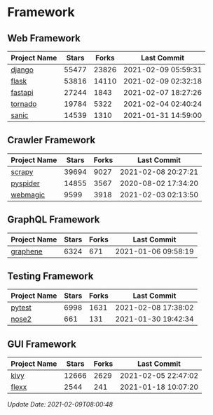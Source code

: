 # Framework

## Web Framework
| Project Name | Stars | Forks | Last Commit |
| ------------ | ----- | ----- | ----------- |
| [django](https://github.com/django/django) | 55477 | 23826 | 2021-02-09 05:59:31 |
| [flask](https://github.com/pallets/flask) | 53816 | 14110 | 2021-02-09 02:32:18 |
| [fastapi](https://github.com/tiangolo/fastapi) | 27244 | 1843 | 2021-02-07 18:27:26 |
| [tornado](https://github.com/tornadoweb/tornado) | 19784 | 5322 | 2021-02-04 02:40:24 |
| [sanic](https://github.com/sanic-org/sanic) | 14539 | 1310 | 2021-01-31 14:59:00 |

## Crawler Framework
| Project Name | Stars | Forks | Last Commit |
| ------------ | ----- | ----- | ----------- |
| [scrapy](https://github.com/scrapy/scrapy) | 39694 | 9027 | 2021-02-08 20:27:21 |
| [pyspider](https://github.com/binux/pyspider) | 14855 | 3567 | 2020-08-02 17:34:20 |
| [webmagic](https://github.com/code4craft/webmagic) | 9599 | 3918 | 2021-02-03 02:13:50 |

## GraphQL Framework
| Project Name | Stars | Forks | Last Commit |
| ------------ | ----- | ----- | ----------- |
| [graphene](https://github.com/graphql-python/graphene) | 6324 | 671 | 2021-01-06 09:58:19 |

## Testing Framework
| Project Name | Stars | Forks | Last Commit |
| ------------ | ----- | ----- | ----------- |
| [pytest](https://github.com/pytest-dev/pytest) | 6998 | 1631 | 2021-02-08 17:38:02 |
| [nose2](https://github.com/nose-devs/nose2) | 661 | 131 | 2021-01-30 19:42:34 |

## GUI Framework
| Project Name | Stars | Forks | Last Commit |
| ------------ | ----- | ----- | ----------- |
| [kivy](https://github.com/kivy/kivy) | 12666 | 2629 | 2021-02-05 22:47:02 |
| [flexx](https://github.com/flexxui/flexx) | 2544 | 241 | 2021-01-18 10:07:20 |

*Update Date: 2021-02-09T08:00:48*